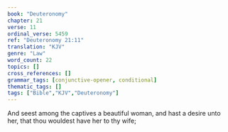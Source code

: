 ```yaml
---
book: "Deuteronomy"
chapter: 21
verse: 11
ordinal_verse: 5459
ref: "Deuteronomy 21:11"
translation: "KJV"
genre: "Law"
word_count: 22
topics: []
cross_references: []
grammar_tags: [conjunctive-opener, conditional]
thematic_tags: []
tags: ["Bible","KJV","Deuteronomy"]
---
```

And seest among the captives a beautiful woman, and hast a desire unto her, that thou wouldest have her to thy wife;
